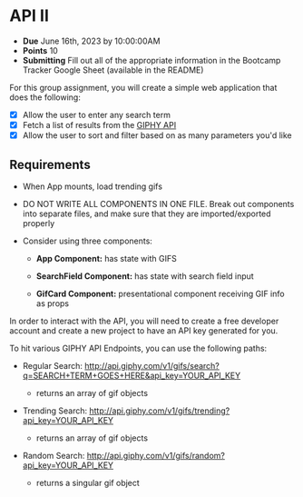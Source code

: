 # API II

- **Due** June 16th, 2023 by 10:00:00AM
- **Points** 10
- **Submitting** Fill out all of the appropriate information in the Bootcamp Tracker Google Sheet (available in the README)

For this group assignment, you will create a simple web application that does the following:

- [x] Allow the user to enter any search term
- [x] Fetch a list of results from the [GIPHY API](https://developers.giphy.com/docs/#technical-documentation)
- [x] Allow the user to sort and filter based on as many parameters you'd like

## Requirements

- When App mounts, load trending gifs

- DO NOT WRITE ALL COMPONENTS IN ONE FILE. Break out components into separate files, and make sure that they are imported/exported properly

- Consider using three components:

  - **App Component:** has state with GIFS

  - **SearchField Component:** has state with search field input

  - **GifCard Component:** presentational component receiving GIF info as props

In order to interact with the API, you will need to create a free developer account and create a new project to have an API key generated for you.

To hit various GIPHY API Endpoints, you can use the following paths:

- Regular Search: http://api.giphy.com/v1/gifs/search?q=SEARCH+TERM+GOES+HERE&api_key=YOUR_API_KEY

  - returns an array of gif objects

- Trending Search: http://api.giphy.com/v1/gifs/trending?api_key=YOUR_API_KEY

  - returns an array of gif objects

- Random Search: http://api.giphy.com/v1/gifs/random?api_key=YOUR_API_KEY

  - returns a singular gif object

